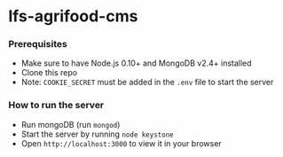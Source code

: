 # lfs-agrifood-cms

### Prerequisites
- Make sure to have Node.js 0.10+ and MongoDB v2.4+ installed
- Clone this repo
- Note: `COOKIE_SECRET` must be added in the `.env` file to start the server

### How to run the server
- Run mongoDB (run `mongod`)
- Start the server by running `node keystone`
- Open `http://localhost:3000` to view it in your browser
